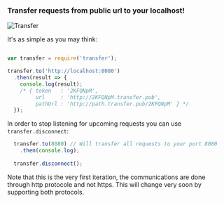 ### Transfer requests from public url to your localhost!

![Transfer](https://api.travis-ci.org/Javascipt/transfer.svg)

It's as simple as you may think:

```javascript

var transfer = require('transfer');

transfer.to('http://localhost:8080')
  .then(result => {
    console.log(result); 
    /* { token   : '2KFQNpM', 
         url     : 'http://2KFQNpM.transfer.pub', 
         pathUrl : 'http://path.transfer.pub/2KFQNpM' } */
  });

```

In order to stop listening for upcoming requests you can use `transfer.disconnect`:

```javascript
  transfer.to(8080) // Will transfer all requests to your port 8080
    .then(console.log);
  
  transfer.disconnect();
```

Note that this is the very first iteration, the communications are done through http protocole and not https. This will change very soon by supporting both protocols.
